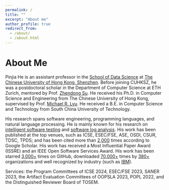 ```yaml
---
permalink: /
title: ""
excerpt: "About me"
author_profile: true
redirect_from: 
  - /about/
  - /about.html
---
```


About Me
======
Pinjia He is an assistant professor in the [School of Data Science](https://sds.cuhk.edu.cn/en) at [The Chinese University of Hong Kong, Shenzhen](https://www.cuhk.edu.cn/en). Before joining CUHKSZ, he was a postdoctoral scholar in the Department of Computer Science at ETH Zurich, mentored by Prof. [Zhendong Su](http://web.cs.ucdavis.edu/~su/). He received his Ph.D. in Computer Science and Engineering from The Chinese University of Hong Kong, supervised by Prof. [Michael R. Lyu](https://www.cse.cuhk.edu.hk/lyu/home). He received a B.E. in Computer Science and Technology from South China University of Technology.

His research spans software engineering, programming languages, and natural language processing. He is mainly known for his research on [intelligent software testing](https://github.com/RobustNLP) and [software log analysis](https://github.com/logpai). His work has been published at the top venues, such as ICSE, ESEC/FSE, ASE, OSDI, CSUR, TDSC, TPDS; and has been cited more than [2,000](https://scholar.google.com/citations?user=vg0moI0AAAAJ&hl=en) times according to Google Scholar. His work has received a Most Influential Paper Award (ISSRE) and an IEEE Open Software Services Award. His work has been starred [3,000+](https://github.com/logpai) times on GitHub, downloaded [70,000+](https://zenodo.org/record/3227177) times by [380+](https://github.com/logpai/loghub/wiki/Loghub) organizations and well recognized by industry (such as [IBM](https://developer.ibm.com/blogs/how-mining-log-templates-can-help-ai-ops-in-cloud-scale-data-centers/)).

Services: the Program Committees of ICSE 2024, ESEC/FSE 2023, SANER 2023, the Artifact Evaluation Committees of OOPSLA 2023, POPL 2022, and the Distinguished Reviewer Board of TOSEM.
